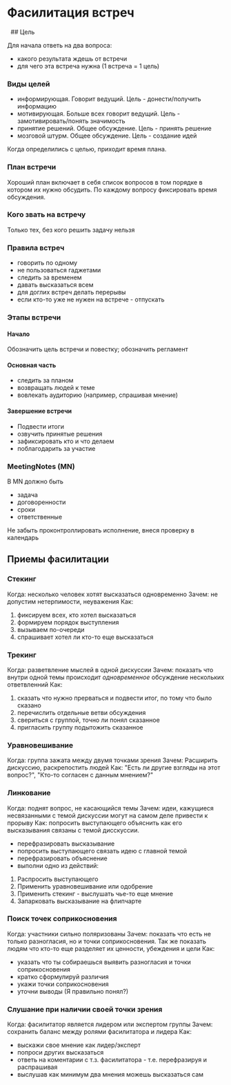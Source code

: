 # Фасилитация встреч

  ## Цель
  
  Для начала ответь на два вопроса:
  - какого результата ждешь от встречи
  - для чего эта встреча нужна (1 встреча = 1 цель)
  
  ### Виды целей
  - информирующая. Говорит ведущий. Цель - донести/получить информацию
  - мотивирующая. Больше всех говорит ведущий. Цель - замотивировать/понять значимость
  - принятие решений. Общее обсуждение. Цель - принять решение
  - мозговой штурм. Общее обсуждение. Цель - создание идей

Когда определились с целью, приходит время плана.

### План встречи
Хороший план включает в себя список вопросов в том порядке в котором их нужно обсудить. По каждому вопросу фиксировать время обсуждения.

### Кого звать на встречу
Только тех, без кого решить задачу нельзя

### Правила встреч
- говорить по одному
- не пользоваться гаджетами
- следить за временем
- давать высказаться всем
- для доглих встреч делать перерывы
- если кто-то уже не нужен на встрече - отпускать

### Этапы встречи
#### Начало
Обозначить цель встречи и повестку; обозначить регламент
#### Основная часть
- следить за планом
- возвращать людей к теме
- вовлекать аудиторию (например, спрашивая мнение)

#### Завершение встречи
- Подвести итоги
- озвучить принятые решения
- зафиксировать кто и что делаем
- поблагодарить за участие

### MeetingNotes (MN)
В MN должно быть
- задача
- договоренности
- сроки
- ответственные

Не забыть проконтроллировать исполнение, внеся проверку в календарь

## Приемы фасилитации
### Стекинг
Когда: несколько человек хотят высказаться одновременно
Зачем: не допустим нетерпимости, неуважения
Как: 
1. фиксируем всех, кто хотел высказаться
2. формируем порядок выступления
3. вызываем по-очереди
4. спрашивает хотел ли кто-то еще высказаться

### Трекинг
Когда: разветвление мыслей в одной дискуссии
Зачем: показать что внутри одной темы происходит *одновременное* обсуждение нескольких ответвленний
Как: 
1. сказать что нужно прерваться и подвести итог, по тому что было сказано
2. перечислить отдельные ветви обсуждения
3. свериться с группой, точно ли понял сказанное
4. пригласить группу подытожить сказанное

### Уравновешивание
Когда: группа зажата между двумя точками зрения
Зачем: Расширить дискуссию, раскрепостить людей
Как: "Есть ли другие взгляды на этот вопрос?", "Кто-то согласен с данным мнением?"

### Линкование
Когда: поднят вопрос, не касающийся темы
Зачем: идеи, кажущиеся несвязанными с темой дискуссии могут на самом деле привести к прорыву
Как: попросить выступающего объяснить как его высказывания связаны с темой дисскуссии.
- перефразировать высказывание
- попросить выступающего связать идею с главной темой
- перефразировать объяснение
- выполни одно из действий:
1. Распросить выступающего
2. Применить уравновешивание или одобрение
3. Применить стекинг - выслушать чье-то еще мнение
4. Запарковать высказывание на флипчарте

### Поиск точек соприкосновения
Когда: участники сильно поляризованы
Зачем: показать что есть не только разногласия, но и точки соприкосновения. Так же показать людям что кто-то еще разделяет их ценности, убеждения и цели
Как: 
- указать что ты собираешься выявить разногласия и точки соприкосновения
- кратко сформулируй различия
- укажи точки соприкосновения
- уточни выводы (Я правильно понял?)

### Слушание при наличии своей точки зрения
Когда: фасилитатор является лидером или экспертом группы
Зачем: сохранить баланс между ролями фасилитатора и лидера
Как:
- выскажи свое мнение как лидер/эксперт
- попроси других высказаться
- ответь на коментарии с т.з. фасилитатора - т.е. перефразируя и распрашивая
- выслушав как минимум два мнения можешь высказаться сам

